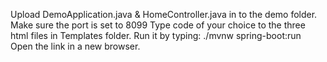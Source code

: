 Upload DemoApplication.java & HomeController.java in to the demo folder.
Make sure the port is set to 8099
Type code of your choice to the three html files in Templates folder.
Run it by typing: ./mvnw spring-boot:run
Open the link in a new browser.
